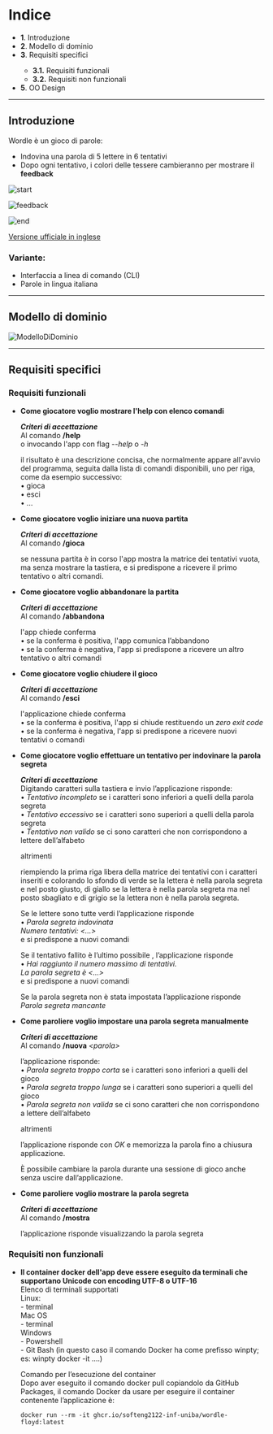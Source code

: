 # Indice

<ul>
  <li><strong>1</strong>. Introduzione</li>
  <li><strong>2</strong>. Modello di dominio</li>
  <li><strong>3</strong>. Requisiti specifici</li>
    <ul>
    <li><strong>3.1.</strong> Requisiti funzionali</li>
    <li><strong>3.2.</strong> Requisiti non funzionali</li>
    </ul>
  </li>
  <li><strong>5</strong>. OO Design</li>
</ul>

---

## Introduzione

Wordle è un gioco di parole:
* Indovina una parola di 5 lettere in 6 tentativi
* Dopo ogni tentativo, i colori delle tessere cambieranno per mostrare il **feedback**

![start](./img/wordle_start.png)

![feedback](./img/wordle_feedback.png)

![end](./img/wordle_end.png)

[Versione ufficiale in inglese](www.nytimes.com/games/wordle)  

### Variante:
* Interfaccia a linea di comando (CLI)
* Parole in lingua italiana 

---

## Modello di dominio

![ModelloDiDominio](./img/modelloDiDominio.png)

---

## Requisiti specifici

### Requisiti funzionali

<ul>
<li> <p><strong>Come giocatore voglio mostrare l'help con elenco comandi</strong><br>

**_Criteri di accettazione_**<br>
Al comando **/help**<br> 
o invocando l'app con flag _--help_ o _-h_

il risultato è una descrizione concisa, che normalmente appare all'avvio del programma, seguita dalla lista di comandi disponibili, uno per riga, come da esempio successivo:<br>
•	gioca<br>
•	esci<br>
•	...<br></p></li>

<li> <p><strong>Come giocatore voglio iniziare una nuova partita</strong><br>

**_Criteri di accettazione_**<br>
Al comando **/gioca**<br>

se nessuna partita è in corso l'app mostra la matrice dei tentativi vuota, ma senza mostrare la tastiera, e si predispone a ricevere il primo tentativo o altri comandi.</p></li>

<li> <p><strong>Come giocatore voglio abbandonare la partita</strong><br>

**_Criteri di accettazione_**<br>
Al comando **/abbandona**<br>

l'app chiede conferma<br>
• se la conferma è positiva, l'app comunica l’abbandono<br>
• se la conferma è negativa, l'app si predispone a ricevere un altro tentativo o altri comandi<br></p></li>

<li> <p><strong>Come giocatore voglio chiudere il gioco</strong><br>

**_Criteri di accettazione_**<br>
Al comando **/esci**<br>

l'applicazione chiede conferma<br>
• se la conferma è positiva, l'app si chiude restituendo un _zero exit code_<br>
• se la conferma è negativa, l'app si predispone a ricevere nuovi tentativi o comandi<br></p></li>

<li> <p><strong>Come giocatore voglio effettuare un tentativo per indovinare la parola segreta</strong><br>

**_Criteri di accettazione_**<br>
Digitando caratteri sulla tastiera e invio l’applicazione risponde:<br>
• _Tentativo incompleto_ se i caratteri sono inferiori a quelli della parola segreta<br>
• _Tentativo eccessivo_ se i caratteri sono superiori a quelli della parola segreta<br>
• _Tentativo non valido_ se ci sono caratteri che non corrispondono a lettere dell’alfabeto<br>

altrimenti

riempiendo la prima riga libera della matrice dei tentativi con i caratteri inseriti e colorando lo sfondo di verde se la lettera è nella parola segreta e nel posto giusto, di giallo se la lettera è nella parola segreta ma nel posto sbagliato e di grigio se la lettera non è nella parola segreta.<br>

Se le lettere sono tutte verdi l’applicazione risponde<br>
• _Parola segreta indovinata_<br>
_Numero tentativi: <…>_<br>
e si predispone a nuovi comandi

Se il tentativo fallito è l’ultimo possibile , l’applicazione risponde<br>
• _Hai raggiunto il numero massimo di tentativi._<br>
_La parola segreta è <…>_ <br>
e si predispone a nuovi comandi

Se la parola segreta non è stata impostata l’applicazione risponde<br>
_Parola segreta mancante_<br></p></li>

<li> <p><strong>Come paroliere voglio impostare una parola segreta manualmente</strong><br>

**_Criteri di accettazione_**<br>
Al comando **/nuova** _\<parola>_

l’applicazione risponde:<br>
• _Parola segreta troppo corta_ se i caratteri sono inferiori a quelli del gioco<br>
• _Parola segreta troppo lunga_ se i caratteri sono superiori a quelli del gioco<br>
• _Parola segreta non valida_ se ci sono caratteri che non corrispondono a lettere dell’alfabeto<br>

altrimenti

l’applicazione risponde con _OK_ e memorizza la parola fino a chiusura applicazione.

È possibile cambiare la parola durante una sessione di gioco anche senza uscire dall’applicazione.<br></p></li>

<li> <p><strong>Come paroliere voglio mostrare la parola segreta</strong><br>

**_Criteri di accettazione_**<br>
Al comando **/mostra**

l’applicazione risponde visualizzando la parola segreta<br></p></li>
</ul>

### Requisiti non funzionali
<ul>
<li> <p><strong>Il container docker dell'app deve essere eseguito da terminali che supportano Unicode con encoding UTF-8 o UTF-16</strong><br>
Elenco di terminali supportati<br>
Linux:<br>
- terminal<br>
Mac OS<br>
- terminal<br>
Windows<br>
- Powershell<br>
- Git Bash (in questo caso il comando Docker ha come prefisso winpty; es: winpty docker -it ....)<br>

Comando per l’esecuzione del container<br>
Dopo aver eseguito il comando docker pull copiandolo da GitHub Packages, il comando Docker da usare per eseguire il container contenente l’applicazione è:<br>

`docker run --rm -it ghcr.io/softeng2122-inf-uniba/wordle-floyd:latest`

</p></li>
</ul>